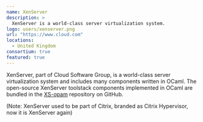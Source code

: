 ```yaml
---
name: XenServer
description: > 
  XenServer is a world-class server virtualization system.
logo: users/xenserver.png
url: "https://www.cloud.com"
locations: 
  - United Kingdom
consortium: true
featured: true
---
```


XenServer, part of Cloud Software Group, is a world-class server virtualization system and includes many components written in OCaml.
The open-source XenServer toolstack components implemented in OCaml are bundled in the [XS-opam](https://github.com/xapi-project/xs-opam) repository on GitHub.

(Note: XenServer used to be part of Citrix, branded as Citrix Hypervisor, now it is XenServer again)

